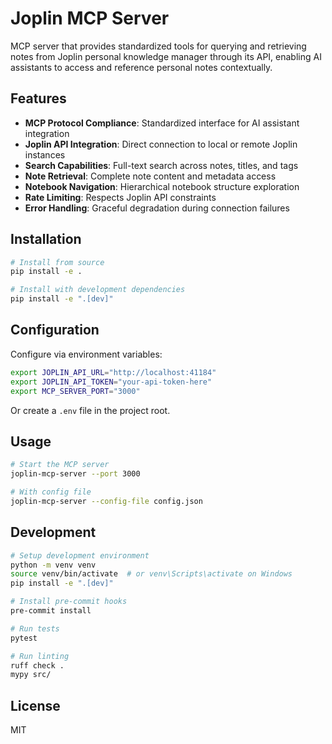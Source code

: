 # Joplin MCP Server

MCP server that provides standardized tools for querying and retrieving notes from Joplin personal knowledge manager through its API, enabling AI assistants to access and reference personal notes contextually.

## Features

- **MCP Protocol Compliance**: Standardized interface for AI assistant integration
- **Joplin API Integration**: Direct connection to local or remote Joplin instances
- **Search Capabilities**: Full-text search across notes, titles, and tags
- **Note Retrieval**: Complete note content and metadata access
- **Notebook Navigation**: Hierarchical notebook structure exploration
- **Rate Limiting**: Respects Joplin API constraints
- **Error Handling**: Graceful degradation during connection failures

## Installation

```bash
# Install from source
pip install -e .

# Install with development dependencies
pip install -e ".[dev]"
```

## Configuration

Configure via environment variables:

```bash
export JOPLIN_API_URL="http://localhost:41184"
export JOPLIN_API_TOKEN="your-api-token-here"
export MCP_SERVER_PORT="3000"
```

Or create a `.env` file in the project root.

## Usage

```bash
# Start the MCP server
joplin-mcp-server --port 3000

# With config file
joplin-mcp-server --config-file config.json
```

## Development

```bash
# Setup development environment
python -m venv venv
source venv/bin/activate  # or venv\Scripts\activate on Windows
pip install -e ".[dev]"

# Install pre-commit hooks
pre-commit install

# Run tests
pytest

# Run linting
ruff check .
mypy src/
```

## License

MIT